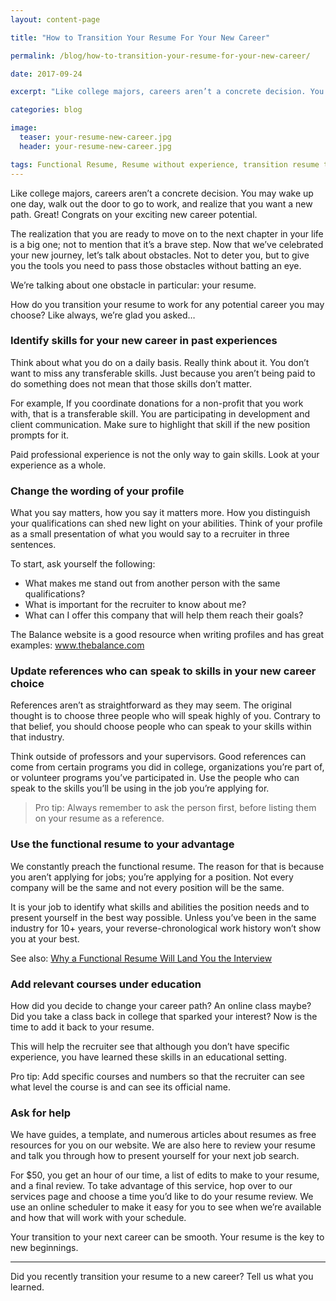 ```yaml
---
layout: content-page

title: "How to Transition Your Resume For Your New Career"

permalink: /blog/how-to-transition-your-resume-for-your-new-career/

date: 2017-09-24

excerpt: "Like college majors, careers aren’t a concrete decision. You may wake up one day, walk out the door to go to work, and realize that you want a new path."

categories: blog

image:
  teaser: your-resume-new-career.jpg
  header: your-resume-new-career.jpg

tags: Functional Resume, Resume without experience, transition resume to new career, resume writing, resume skills, how to write a resume
---
```


Like college majors, careers aren’t a concrete decision. You may wake up one day, walk out the door to go to work, and realize that you want a new path. Great! Congrats on your exciting new career potential. 

The realization that you are ready to move on to the next chapter in your life is a big one; not to mention that it’s a brave step. Now that we’ve celebrated your new journey, let’s talk about obstacles. Not to deter you, but to give you the tools you need to pass those obstacles without batting an eye. 

We’re talking about one obstacle in particular: your resume. 

How do you transition your resume to work for any potential career you may choose? Like always, we’re glad you asked…

### Identify skills for your new career in past experiences

Think about what you do on a daily basis. Really think about it. You don’t want to miss any transferable skills. Just because you aren’t being paid to do something does not mean that those skills don’t matter. 

For example, If you coordinate donations for a non-profit that you work with, that is a transferable skill. You are participating in development and client communication. Make sure to highlight that skill if the new position prompts for it. 

Paid professional experience is not the only way to gain skills. Look at your experience as a whole.

### Change the wording of your profile

What you say matters, how you say it matters more. How you distinguish your qualifications can shed new light on your abilities. Think of your profile as a small presentation of what you would say to a recruiter in three sentences. 

To start, ask yourself the following: 

<ul>
  <li>What makes me stand out from another person with the same qualifications?</li>
  <li>What is important for the recruiter to know about me?</li>
  <li>What can I offer this company that will help them reach their goals?</li>
</ul>

The Balance website is a good resource when writing profiles and has great examples: <a href="https://www.thebalance.com/resume-profile-examples-2062828" target="_blank">www.thebalance.com</a>

### Update references who can speak to skills in your new career choice

References aren’t as straightforward as they may seem. The original thought is to choose three people who will speak highly of you. Contrary to that belief, you should choose people who can speak to your skills within that industry. 

Think outside of professors and your supervisors. Good references can come from certain programs you did in college, organizations you’re part of, or volunteer programs you’ve participated in. Use the people who can speak to the skills you’ll be using in the job you’re applying for. 


<blockquote><span class="boldText">Pro tip</span>: Always remember to ask the person first, before listing them on your resume as a reference.</blockquote>

### Use the functional resume to your advantage 

We constantly preach the functional resume. The reason for that is because you aren’t applying for jobs; you’re applying for a position. Not every company will be the same and not every position will be the same. 

It is your job to identify what skills and abilities the position needs and to present yourself in the best way possible. Unless you’ve been in the same industry for 10+ years, your reverse-chronological work history won’t show you at your best. 

See also: <a href="/blog/why-a-functional-resume-will-land-you-an-interview">Why a Functional Resume Will Land You the Interview</a>

### Add relevant courses under education

How did you decide to change your career path? An online class maybe? Did you take a class back in college that sparked your interest? Now is the time to add it back to your resume. 

This will help the recruiter see that although you don’t have specific experience, you have learned these skills in an educational setting. 

Pro tip: Add specific courses and numbers so that the recruiter can see what level the course is and can see its official name.  


### Ask for help

We have guides, a template, and numerous articles about resumes as free resources for you on our website. We are also here to review your resume and talk you through how to present yourself for your next job search. 

For $50, you get an hour of our time, a list of edits to make to your resume, and a final review. To take advantage of this service, hop over to our services page and choose a time you’d like to do your resume review. We use an online scheduler to make it easy for you to see when we’re available and how that will work with your schedule. 


Your transition to your next career can be smooth. Your resume is the key to new beginnings. 

<hr class="secondary">

Did you recently transition your resume to a new career? Tell us what you learned.